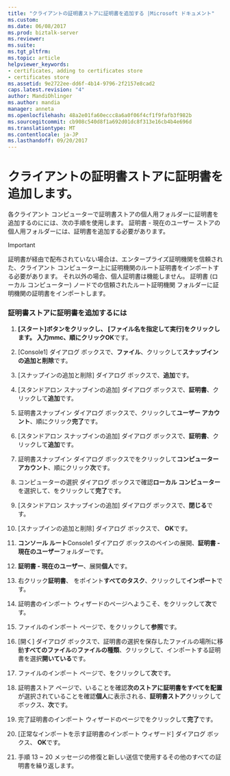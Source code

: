```yaml
---
title: "クライアントの証明書ストアに証明書を追加する |Microsoft ドキュメント"
ms.custom: 
ms.date: 06/08/2017
ms.prod: biztalk-server
ms.reviewer: 
ms.suite: 
ms.tgt_pltfrm: 
ms.topic: article
helpviewer_keywords:
- certificates, adding to certificates store
- certificates store
ms.assetid: 9e2722ee-dd6f-4b14-9796-2f2157e8cad2
caps.latest.revision: "4"
author: MandiOhlinger
ms.author: mandia
manager: anneta
ms.openlocfilehash: 48a2e01fa60eccc8a6a0f06f4cf1f9fafb3f982b
ms.sourcegitcommit: cb908c540d8f1a692d01dc8f313e16cb4b4e696d
ms.translationtype: MT
ms.contentlocale: ja-JP
ms.lasthandoff: 09/20/2017
---
```

# <a name="adding-certificates-to-the-certificates-store-on-the-client"></a>クライアントの証明書ストアに証明書を追加します。
各クライアント コンピューターで証明書ストアの個人用フォルダーに証明書を追加するのにには、次の手順を使用します。 証明書 - 現在のユーザー ストアの個人用フォルダーには、証明書を追加する必要があります。  
  
> [!IMPORTANT]
>  証明書が経由で配布されていない場合は、エンタープライズ証明機関を信頼された、クライアント コンピューター上に証明機関のルート証明書をインポートする必要があります。 それ以外の場合、個人証明書は機能しません。 証明書 (ローカル コンピューター) ノードでの信頼されたルート証明機関 フォルダーに証明機関の証明書をインポートします。  
  
### <a name="to-add-certificates-to-the-certificate-store"></a>証明書ストアに証明書を追加するには  
  
1.  **[スタート]**ボタンをクリックし、 **[ファイル名を指定して実行]**をクリックします。 入力**mmc**、順にクリック**OK**です。  
  
2.  [Console1] ダイアログ ボックスで、**ファイル**、クリックして**スナップインの追加と削除**です。  
  
3.  [スナップインの追加と削除] ダイアログ ボックスで、**追加**です。  
  
4.  [スタンドアロン スナップインの追加] ダイアログ ボックスで、**証明書**、クリックして**追加**です。  
  
5.  証明書スナップイン ダイアログ ボックスで、クリックして**ユーザー アカウント**、順にクリック**完了**です。  
  
6.  [スタンドアロン スナップインの追加] ダイアログ ボックスで、**証明書**、クリックして**追加**です。  
  
7.  証明書スナップイン ダイアログ ボックスでをクリックして**コンピューター アカウント**、順にクリック**次**です。  
  
8.  コンピューターの選択 ダイアログ ボックスで確認**ローカル コンピューター**を選択して、をクリックして**完了**です。  
  
9. [スタンドアロン スナップインの追加] ダイアログ ボックスで、**閉じる**です。  
  
10. [スナップインの追加と削除] ダイアログ ボックスで、 **OK**です。  
  
11. **コンソール ルート**Console1 ダイアログ ボックスのペインの展開、**証明書 - 現在のユーザー**フォルダーです。  
  
12. **証明書 - 現在のユーザー**、展開**個人**です。  
  
13. 右クリック**証明書**、 をポイント**すべてのタスク**、クリックして**インポート**です。  
  
14. 証明書のインポート ウィザードのページへようこそ、をクリックして**次**です。  
  
15. ファイルのインポート ページで、をクリックして**参照**です。  
  
16. [開く] ダイアログ ボックスで、証明書の選択を保存したファイルの場所に移動**すべてのファイル**の**ファイルの種類**、クリックして、インポートする証明書を選択**開いている**です。  
  
17. ファイルのインポート ページで、をクリックして**次**です。  
  
18. 証明書ストア ページで、いることを確認**次のストアに証明書をすべてを配置**が選択されていることを確認**個人**に表示される、**証明書ストア**クリックしてボックス、**次**です。  
  
19. 完了証明書のインポート ウィザードのページでをクリックして**完了**です。  
  
20. [正常なインポートを示す証明書のインポート ウィザード] ダイアログ ボックス、 **OK**です。  
  
21. 手順 13 ~ 20 メッセージの修復と新しい送信で使用するその他のすべての証明書を繰り返します。
